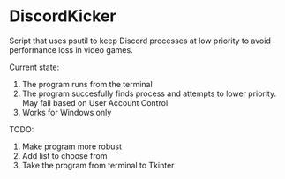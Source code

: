 # DiscordKicker
Script that uses psutil to keep Discord processes at low priority to avoid performance loss in video games.
  
Current state:
  1. The program runs from the terminal
  2. The program succesfully finds process and attempts to lower priority. May fail based on User Account Control
  3. Works for Windows only
  
TODO:
  1. Make program more robust
  2. Add list to choose from
  3. Take the program from terminal to Tkinter
